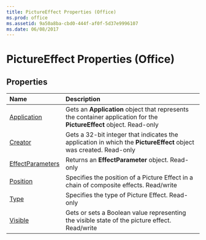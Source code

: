 ```yaml
---
title: PictureEffect Properties (Office)
ms.prod: office
ms.assetid: 9a50a8ba-cbd0-444f-af0f-5d37e9996107
ms.date: 06/08/2017
---
```



# PictureEffect Properties (Office)

## Properties



|**Name**|**Description**|
|:-----|:-----|
|[Application](pictureeffect-application-property-office.md)|Gets an  **Application** object that represents the container application for the **PictureEffect** object. Read-only|
|[Creator](pictureeffect-creator-property-office.md)|Gets a 32-bit integer that indicates the application in which the  **PictureEffect** object was created. Read-only|
|[EffectParameters](pictureeffect-effectparameters-property-office.md)|Returns an  **EffectParameter** object. Read-only|
|[Position](pictureeffect-position-property-office.md)|Specifies the position of a Picture Effect in a chain of composite effects. Read/write|
|[Type](pictureeffect-type-property-office.md)|Specifies the type of Picture Effect. Read-only|
|[Visible](pictureeffect-visible-property-office.md)|Gets or sets a Boolean value representing the visible state of the picture effect. Read/write|

